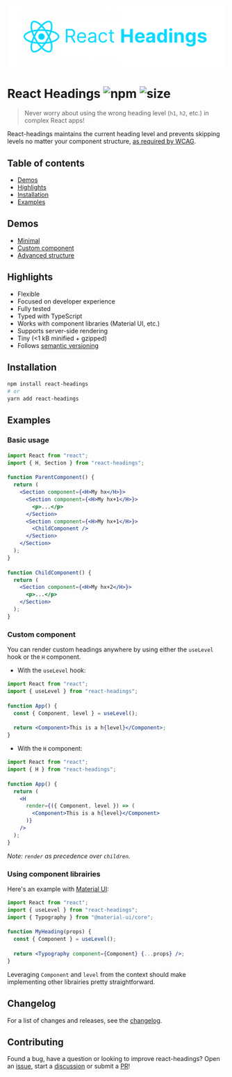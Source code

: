 ![React Headings Logo](https://github.com/alexnault/react-headings/raw/master/assets/react-headings.png)

# React Headings ![npm](https://img.shields.io/npm/v/react-headings?style=flat-square) ![size](https://img.shields.io/bundlephobia/minzip/react-headings?style=flat-square)

> Never worry about using the wrong heading level (`h1`, `h2`, etc.) in complex React apps!

React-headings maintains the current heading level and prevents skipping levels no matter your component structure, [as required by WCAG](https://www.w3.org/WAI/tutorials/page-structure/headings/).

## Table of contents

- [Demos](#demos)
- [Highlights](#highlights)
- [Installation](#installation)
- [Examples](#examples)

## Demos

- [Minimal](https://codesandbox.io/s/react-headings-minimal-4temt?file=/src/Demo.js)
- [Custom component](https://codesandbox.io/s/react-headings-custom-component-l4bjb?file=/src/Demo.js)
- [Advanced structure](https://codesandbox.io/s/react-headings-advanced-structure-uxk4p?file=/src/Demo.js)

## Highlights

- Flexible
- Focused on developer experience
- Fully tested
- Typed with TypeScript
- Works with component libraries (Material UI, etc.)
- Supports server-side rendering
- Tiny (<1 kB minified + gzipped)
- Follows [semantic versioning](https://semver.org/)

## Installation

```bash
npm install react-headings
# or
yarn add react-headings
```

## Examples

### Basic usage

```jsx
import React from "react";
import { H, Section } from "react-headings";

function ParentComponent() {
  return (
    <Section component={<H>My hx</H>}>
      <Section component={<H>My hx+1</H>}>
        <p>...</p>
      </Section>
      <Section component={<H>My hx+1</H>}>
        <ChildComponent />
      </Section>
    </Section>
  );
}

function ChildComponent() {
  return (
    <Section component={<H>My hx+2</H>}>
      <p>...</p>
    </Section>
  );
}
```

### Custom component

You can render custom headings anywhere by using either the `useLevel` hook or the `H` component.

- With the `useLevel` hook:

```jsx
import React from "react";
import { useLevel } from "react-headings";

function App() {
  const { Component, level } = useLevel();

  return <Component>This is a h{level}</Component>;
}
```

- With the `H` component:

```jsx
import React from "react";
import { H } from "react-headings";

function App() {
  return (
    <H
      render={({ Component, level }) => (
        <Component>This is a h{level}</Component>
      )}
    />
  );
}
```

*Note: `render` as precedence over `children`.*

### Using component librairies

Here's an example with [Material UI](https://material-ui.com/api/typography/):

```jsx
import React from "react";
import { useLevel } from "react-headings";
import { Typography } from "@material-ui/core";

function MyHeading(props) {
  const { Component } = useLevel();

  return <Typography component={Component} {...props} />;
}
```

Leveraging `Component` and `level` from the context should make implementing other librairies pretty straightforward.

## Changelog

For a list of changes and releases, see the [changelog](https://github.com/alexnault/react-headings/releases).

## Contributing

Found a bug, have a question or looking to improve react-headings? Open an [issue](https://github.com/alexnault/react-headings/issues/new), start a [discussion](https://github.com/alexnault/react-headings/discussions/new) or submit a [PR](https://github.com/alexnault/react-headings/fork)!
